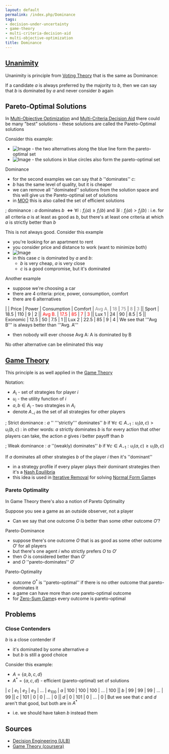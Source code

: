 ```yaml
---
layout: default
permalink: /index.php/Dominance
tags:
- decision-under-uncertainty
- game-theory
- multi-criteria-decision-aid
- multi-objective-optimization
title: Dominance
---
```

## [Unanimity](Unanimity)
Unanimity is principle from [Voting Theory](Voting_Theory) that is the same as Dominance: 

If a candidate $a$ is always preferred by the majority to $b$, then we can say that $b$ is dominated by $a$ and never consider $b$ again


## Pareto-Optimal Solutions
In [Multi-Objective Optimization](Multi-Objective_Optimization) and [Multi-Criteria Decision Aid](Multi-Criteria_Decision_Aid) there could be many "best" solutions - these solutions are called the Pareto-Optimal solutions


Consider this example: 
- <img src="https://raw.github.com/alexeygrigorev/wiki-figures/master/ulb/de/moo/knapsack.png" alt="Image">
  - the two alternatives along the blue line form the pareto-optimal set 
- <img src="https://raw.github.com/alexeygrigorev/wiki-figures/master/ulb/de/moo/moo-illustration.png" alt="Image">
  - the solutions in blue circles also form the pareto-optimal set

Dominance
- for the second examples we can say that $b$ ''dominates'' $c$:
- $b$ has the same level of quality, but it is cheaper
- we can remove all ''dominated'' solutions from the solution space and this will give us the Pareto-optimal set of solutions
- in [MOO](Multi-Objective_Optimization) this is also called the set of efficient solutions

; dominance
: $a$ dominates $b$ $\iff \forall i: f_i(a) \geqslant f_i(b)$ and $\exists i: f_j(a) > f_j(b)$
: i.e. for all criteria $a$ is at least as good as $b$, but there's at least one criteria at which $a$ is strictly better than $b$


This is not always good. Consider this example
- you're looking for an apartment to rent 
- you consider price and distance to work (want to minimize both)
- <img src="https://raw.github.com/alexeygrigorev/wiki-figures/master/ulb/de/moo/dominance-bad-case.png" alt="Image">
- in this case $c$ is dominated by $a$ and $b$: 
  - $b$ is very cheap, $a$ is very close
  - $c$ is a good compromise, but it's dominated


Another example
- suppose we're choosing a car
- there are 4 criteria: price, power, consumption, comfort
- there are 6 alternatives

|    |  Price  |  Power  |  Consumption  |  Comfort  |  <font color="grey">Avg A.</font>  |  <font color="grey">18</font>  |  <font color="grey">75</font>  |  <font color="grey">8</font>  |  <font color="grey">3</font> ||  Sport  |  18.5  |  110  |  9  |  2 ||  <font color="red">Avg B.</font>  |  <font color="red">17.5</font>  |  <font color="red">85</font>  |  <font color="red">7</font>  |  <font color="red">3</font> ||  Lux 1  |  24  |  90  |  8.5  |  5 ||  Exonomic  |  12.5  |  50  |  7.5  |  1 ||  Lux 2  |  22.5  |  85  |  9  |  4 |
We see that '''Avg B''' is always better than '''Avg. A'''
- then nobody will ever choose Avg A: A is dominated by B

No other alternative can be eliminated this way


## [Game Theory](Game_Theory)
This principle is as well applied in the [Game Theory](Game_Theory)

Notation:
- $A_i$ - set of strategies for player $i$ 
- $u_i$ - the utility function of $i$
- $a, b \in A_i$ - two strategies in $A_i$
- denote $A_{-i}$ as the set of all strategies for other players 

; Strict dominance
: $a$ '' '''strictly''' dominates'' $b$ if $\forall c \in A_{-1}: u_i(a, c) > u_i(b, c)$
: in other words: $a$ strictly dominates $b$ is for every action that other players can take, the action $a$ gives $i$ better payoff than $b$ 

; Weak dominance
: $a$ ''(weakly) dominates'' $b$ if $\forall c \in A_{-1}: u_i(a, c) \geqslant u_i(b, c)$


If $a$ dominates all other strategies $b$ of the player $i$ then it's ''dominant''
- in a strategy profile if every player plays their dominant strategies then it's a [Nash Equilibria](Nash_Equilibrium)
- this idea is used in [Iterative Removal](Iterative_Removal) for solving [Normal Form Game](Normal_Form_Game)s



### Pareto Optimality
In Game Theory there's also a notion of Pareto Optimality 

Suppose you see a game as an outside observer, not a player
- Can we say that one outcome $O$ is better than some other outcome $O'$?

Pareto-Dominance
- suppose there's one outcome $O$ that is as good as some other outcome $O'$ for all players
- but there's one agent $i$ who strictly prefers $O$ to $O'$ 
- then $O$ is considered better than $O'$ 
- and $O$ ''pareto-dominates'' $O'$

Pareto-Optimality 
- outcome $O^*$ is ''pareto-optimal'' if there is no other outcome that pareto-dominates it
- a game can have more than one pareto-optimal outcome
- for [Zero-Sum Game](Zero-Sum_Game)s every outcome is pareto-optimal



## Problems
### Close Contenders
$b$ is a close contender if 
- it's dominated by some alternative $a$
- but $b$ is still a good choice

Consider this example:
- $A = \{a, b, c, d\}$
- $A^* = \{a, c, d\}$ - efficient (pareto-optimal) set of solutions

|   $c$  |  $e_1$  |  $e_2$  |  $e_3$  |  $...$  |  $e_{100}$  |   $a$   |  100  |  100  |  100  |  ...  |  100 ||   $b$   |  99  |  99  |  99  |  ...  |  99 ||   $c$   |  101  |  0  |  0  |  ...  |  0 ||   $d$   |  0  |  101  |  0  |  ...  |  0 |
But we see that $c$ and $d$ aren't that good, but both are in $A^*$
- i.e. we should have taken $b$ instead them 


## Sources
- [Decision Engineering (ULB)](Decision_Engineering_(ULB))
- [Game Theory (coursera)](Game_Theory_(coursera))

